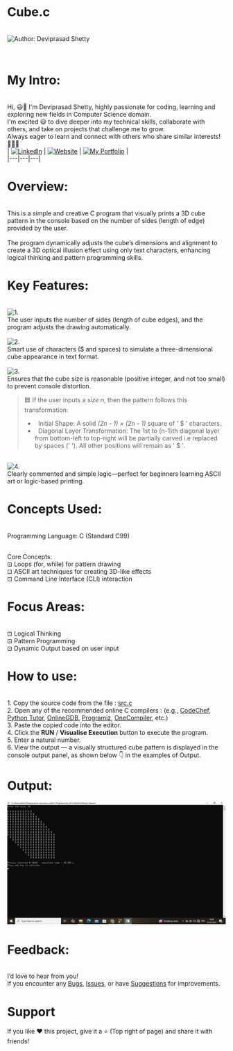 # Cube.c

<br> ![Author: Deviprasad Shetty](https://img.shields.io/badge/Author-Deviprasad%20Shetty-000000?style=for-the-badge&labelColor=white)

<br> 

# My Intro:
<br> Hi, 😃👋 I'm Deviprasad Shetty, highly passionate for coding, learning and exploring new fields in Computer Science domain. 
<br> I'm excited 😃 to dive deeper into my technical skills, collaborate with others, and take on projects that challenge me to grow. 
<br> Always eager to learn and connect with others who share similar interests! 🤗🧑‍💻
<br> 
| [![LinkedIn](https://img.shields.io/badge/LinkedIn-%230077B5?style=for-the-badge&logo=LinkedIn&logoColor=white)](https://linkedin.com/in/deviprasad-shetty-4bba49313) | [![Website](https://img.shields.io/badge/Website-indigo?style=for-the-badge&logo=About.me&logoColor=white)](https://yourwebsite.com/) | [![My Portfolio](https://img.shields.io/badge/My_Portfolio-000?style=for-the-badge&logo=GitHub&logoColor=white)](https://github.com/DeviprasadShetty9833/My_Portfolio)  |                      
|---|---|---|


# Overview:

<br> This is a simple and creative C program that visually prints a 3D cube pattern in the console based on the number of sides (length of edge) provided by the user.
<br> 
<br> The program dynamically adjusts the cube’s dimensions and alignment to create a 3D optical illusion effect using only text characters, enhancing logical thinking and pattern programming skills.
<br> 

# Key Features:

<br> ![1.](https://img.shields.io/badge/1.-Dynamic%20Cube%20Size-00599C?style=for-the-badge&labelColor=white)
<br> The user inputs the number of sides (length of cube edges), and the program adjusts the drawing automatically.
<br> 
<br> ![2.](https://img.shields.io/badge/2.-3D%20Visual%20Effect-00599C?style=for-the-badge&labelColor=white)
<br> Smart use of characters ($ and spaces) to simulate a three-dimensional cube appearance in text format.
<br> 
<br> ![3.](https://img.shields.io/badge/3.-Input%20Validation-00599C?style=for-the-badge&labelColor=white)
<br> Ensures that the cube size is reasonable (positive integer, and not too small) to prevent console distortion.
<br> 

> 🟦⁠ If the user inputs a *size n*, then the pattern follows this transformation:
> - &nbsp; Initial Shape: A solid *(2n - 1) × (2n - 1)* square of ' $ ' characters.
> - &nbsp; Diagonal Layer Transformation: The 1st to (n-1)th diagonal layer from bottom-left to top-right will be partially carved i.e replaced by spaces (' '). All other positions will remain as ' $ '.

<br> ![4.](https://img.shields.io/badge/4.-Clear%20Structure-00599C?style=for-the-badge&labelColor=white)
<br> Clearly commented and simple logic—perfect for beginners learning ASCII art or logic-based printing.
<br> 

# Concepts Used:

<br> Programming Language: C (Standard C99)

<br> Core Concepts:
<br> ⊡⁠ Loops (for, while) for pattern drawing
<br> ⊡⁠ ASCII art techniques for creating 3D-like effects
<br> ⊡⁠ Command Line Interface (CLI) interaction
<br> 

# Focus Areas:

<br> ⊡⁠ Logical Thinking
<br> ⊡⁠ Pattern Programming
<br> ⊡⁠ Dynamic Output based on user input

# How to use:

<br> 1. Copy the source code from the file : [src.c](https://github.com/DeviprasadShetty9833/Cube.c/blob/main/src.c) 
<br> 2. Open any of the recommended online C compilers : (e.g., [CodeChef](https://www.codechef.com/c-online-compiler), [Python Tutor](https://pythontutor.com/c.html#mode=edit), [OnlineGDB](https://www.onlinegdb.com/online_c_compiler), [Programiz](https://www.programiz.com/c-programming/online-compiler/), [OneCompiler](https://onecompiler.com/c), etc.)
<br> 3. Paste the copied code into the editor.
<br> 4. Click the **RUN** / **Visualise Execution** button to execute the program.
<br> 5. Enter a natural number.
<br> 6. View the output — a visually structured cube pattern is displayed in the console output panel, as shown below 👇 in the examples of Output.
   

# Output:

![image alt](https://github.com/DeviprasadShetty9833/Cube.c/blob/e28bf9f0e76e3471546a3c87d8c7b3f85e90ec6b/Screenshot%20(107).png)

# Feedback:
<br> I’d love to hear from you!
<br> If you encounter any [Bugs](https://github.com/DeviprasadShetty9833/Cube.c/tree/main/Issue_Template), [Issues](https://github.com/DeviprasadShetty9833/Cube.c/issues), or have [Suggestions](https://github.com/DeviprasadShetty9833/Cube.c/blob/main/Issue_Template/Features_report.md) for improvements.

# Support
If you like ❤️ this project, give it a ⭐ (Top right of page) and share it with friends!
